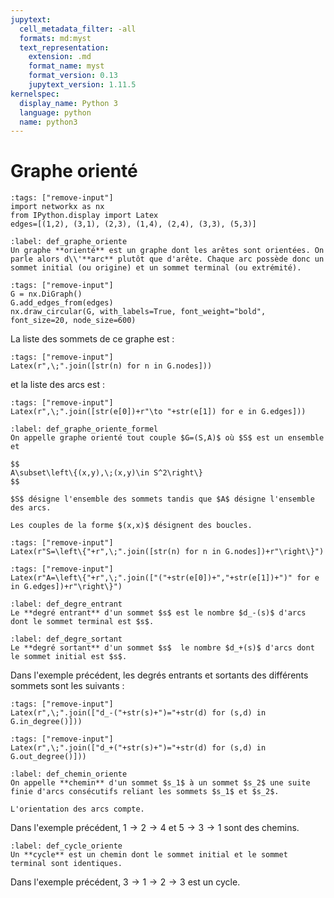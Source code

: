 ```yaml
---
jupytext:
  cell_metadata_filter: -all
  formats: md:myst
  text_representation:
    extension: .md
    format_name: myst
    format_version: 0.13
    jupytext_version: 1.11.5
kernelspec:
  display_name: Python 3
  language: python
  name: python3
---
```


# Graphe orienté

```{code-cell}
:tags: ["remove-input"]
import networkx as nx
from IPython.display import Latex
edges=[(1,2), (3,1), (2,3), (1,4), (2,4), (3,3), (5,3)]
```

```{prf:definition} Graphe *orienté*
:label: def_graphe_oriente
Un graphe **orienté** est un graphe dont les arêtes sont orientées. On parle alors d\\'**arc** plutôt que d'arête. Chaque arc possède donc un sommet initial (ou origine) et un sommet terminal (ou extrémité).
```

```{code-cell}
:tags: ["remove-input"]
G = nx.DiGraph()
G.add_edges_from(edges)
nx.draw_circular(G, with_labels=True, font_weight="bold", font_size=20, node_size=600)
```

La liste des sommets de ce graphe est :

```{code-cell}
:tags: ["remove-input"]
Latex(r",\;".join([str(n) for n in G.nodes]))
```

et la liste des arcs est :

```{code-cell}
:tags: ["remove-input"]
Latex(r",\;".join([str(e[0])+r"\to "+str(e[1]) for e in G.edges]))
```

```{prf:definition} Définition formelle d'un graphe orienté
:label: def_graphe_oriente_formel
On appelle graphe orienté tout couple $G=(S,A)$ où $S$ est un ensemble et

$$
A\subset\left\{(x,y),\;(x,y)\in S^2\right\}
$$

$S$ désigne l'ensemble des sommets tandis que $A$ désigne l'ensemble des arcs.
```

```{note}
Les couples de la forme $(x,x)$ désignent des boucles.
```

```{code-cell}
:tags: ["remove-input"]
Latex(r"S=\left\{"+r",\;".join([str(n) for n in G.nodes])+r"\right\}")
```

```{code-cell}
:tags: ["remove-input"]
Latex(r"A=\left\{"+r",\;".join(["("+str(e[0])+","+str(e[1])+")" for e in G.edges])+r"\right\}")
```

```{prf:definition} Degré entrant d'un sommet
:label: def_degre_entrant
Le **degré entrant** d'un sommet $s$ est le nombre $d_-(s)$ d'arcs dont le sommet terminal est $s$.
```

```{prf:definition} Degré sortant d'un sommet
:label: def_degre_sortant
Le **degré sortant** d'un sommet $s$  le nombre $d_+(s)$ d'arcs dont le sommet initial est $s$.
```

Dans l'exemple précédent, les degrés entrants et sortants des différents sommets sont les suivants :

```{code-cell}
:tags: ["remove-input"]
Latex(r",\;".join(["d_-("+str(s)+")="+str(d) for (s,d) in G.in_degree()]))
```

```{code-cell}
:tags: ["remove-input"]
Latex(r",\;".join(["d_+("+str(s)+")="+str(d) for (s,d) in G.out_degree()]))
```

```{prf:definition} Chemin
:label: def_chemin_oriente
On appelle **chemin** d'un sommet $s_1$ à un sommet $s_2$ une suite finie d'arcs consécutifs reliant les sommets $s_1$ et $s_2$.
```

```{warning}
L'orientation des arcs compte.
```

Dans l'exemple précédent, $1\to2\to4$ et $5\to3\to1$ sont des chemins.

```{prf:definition} Cycle
:label: def_cycle_oriente
Un **cycle** est un chemin dont le sommet initial et le sommet terminal sont identiques.
```

Dans l'exemple précédent, $3\to1\to2\to3$ est un cycle.
